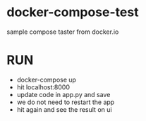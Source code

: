 # docker-compose-test

sample compose taster from docker.io

# RUN
- docker-compose up
- hit localhost:8000
- update code in app.py and save
- we do not need to restart the app 
- hit again and see the result on ui